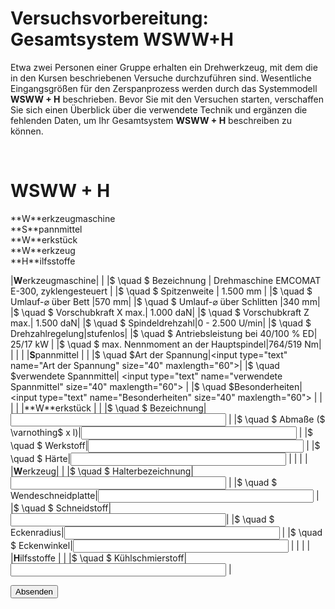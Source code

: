 <!--

author:   Nancy Brinkmann, Ronny Stolze

email:    nancy.brinkmann@hs-magdeburg.de, ronny.stolze@hs-magdeburg.de

version:  1.0.0

language: de_DE

narrator: DE FEMALE

-->

# Versuchsvorbereitung: Gesamtsystem WSWW+H

Etwa zwei Personen einer Gruppe erhalten ein Drehwerkzeug, mit dem die in den Kursen beschriebenen Versuche durchzuführen sind. Wesentliche Eingangsgrößen für den Zerspanprozess werden durch das Systemmodell **WSWW + H** beschrieben.
Bevor Sie mit den Versuchen starten, verschaffen Sie sich einen Überblick über die verwendete Technik und
ergänzen die fehlenden Daten, um Ihr Gesamtsystem **WSWW + H** beschreiben zu können.

<br>

<h1>WSWW + H</h1>
**W**erkzeugmaschine <br>
**S**pannmittel<br>
**W**erkstück<br>
**W**erkzeug<br>
**H**ilfsstoffe

<br>

<!--
style="width: 100%; "
-->
|**W**erkzeugmaschine| |
|$ \quad $ Bezeichnung | Drehmaschine EMCOMAT E-300, zyklengesteuert |
|$ \quad $ Spitzenweite  | 1.500 mm  |
|$ \quad $ Umlauf-$\varnothing$ über Bett	|570 mm|
|$ \quad $ Umlauf-$\varnothing$ über Schlitten |340 mm|
|$ \quad $ Vorschubkraft X max.| 1.000 daN|
|$ \quad $ Vorschubkraft Z max.| 1.500 daN|
|$ \quad $ Spindeldrehzahl|0 - 2.500 U/min|
|$ \quad $ Drehzahlregelung|stufenlos|
|$ \quad $ Antriebsleistung bei 40/100 % ED| 25/17 kW |
|$ \quad $ max. Nennmoment an der Hauptspindel|764/519 Nm|
| | |
|**S**pannmittel | |
|$ \quad $Art der Spannung|<input type="text" name="Art der Spannung" size="40" maxlength="60">|
|$ \quad $verwendete Spannmittel| <input type="text" name="verwendete Spannmittel" size="40" maxlength="60"> |
|$ \quad $Besonderheiten|<input type="text" name="Besonderheiten" size="40" maxlength="60"> |
| | |
|**W**erkstück | |
|$ \quad $ Bezeichnung|<input type="text" name="Bezeichnung" size="40" maxlength="60"> |
|$ \quad $ Abmaße ($ \varnothing$ x l)|<input type="text" name="Abmaße" size="40" maxlength="60"> |
|$ \quad $ Werkstoff|<input type="text" name="Werkstoff" size="40" maxlength="60"> |
|$ \quad $ Härte|<input type="text" name="Härte" size="40" maxlength="60"> |
| | |
|**W**erkzeug| |
|$ \quad $ Halterbezeichnung|<input type="text" name="Halterbezeichnung" size="40" maxlength="60"> |
|$ \quad $ Wendeschneidplatte|<input type="text" name="Wendeschneidplatte" size="40" maxlength="60"> |
|$ \quad $ Schneidstoff| <input type="text" name="Schneidstoff" size="40" maxlength="60">|
|$ \quad $ Eckenradius|<input type="text" name="Eckenradius" size="40" maxlength="60"> |
|$ \quad $ Eckenwinkel|<input type="text" name="Eckenwinkel" size="40" maxlength="60"> |
| | |
|**H**ilfsstoffe | |
|$ \quad $ Kühlschmierstoff|<input type="text" name="Kühlschmierstoff" size="40" maxlength="60"> |

<button>Absenden</button>
